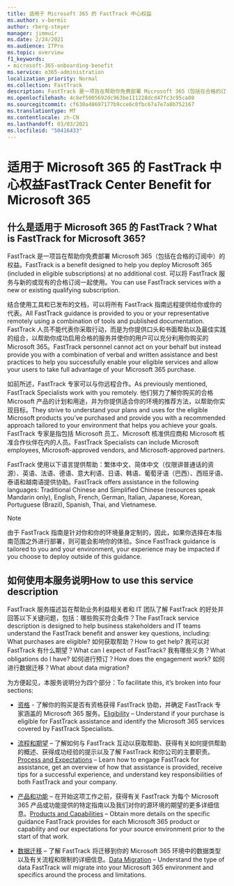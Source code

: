 ```yaml
---
title: 适用于 Microsoft 365 的 FastTrack 中心权益
ms.author: v-bermic
author: rberg-steyer
manager: jimmuir
ms.date: 2/24/2021
ms.audience: ITPro
ms.topic: overview
f1_keywords:
- microsoft-365-onboarding-benefit
ms.service: o365-administration
localization_priority: Normal
ms.collection: FastTrack
description: FastTrack 是一项旨在帮助你免费部署 Microsoft 365（包括在合格的订阅中）的权益。 可以将 FastTrack 服务与新的或现有的合格订阅一起使用。
ms.openlocfilehash: 4c8ef5005692dc963be111228dcd47fc3c95ca08
ms.sourcegitcommit: cf630a48697177b9cce6c0fbc67a7e7a0b752167
ms.translationtype: MT
ms.contentlocale: zh-CN
ms.lasthandoff: 03/03/2021
ms.locfileid: "50416433"
---
```

# <a name="fasttrack-center-benefit-for-microsoft-365"></a><span data-ttu-id="c3fe8-104">适用于 Microsoft 365 的 FastTrack 中心权益</span><span class="sxs-lookup"><span data-stu-id="c3fe8-104">FastTrack Center Benefit for Microsoft 365</span></span>

## <a name="what-is-fasttrack-for-microsoft-365"></a><span data-ttu-id="c3fe8-105">什么是适用于 Microsoft 365 的 FastTrack？</span><span class="sxs-lookup"><span data-stu-id="c3fe8-105">What is FastTrack for Microsoft 365?</span></span>

<span data-ttu-id="c3fe8-106">FastTrack 是一项旨在帮助你免费部署 Microsoft 365（包括在合格的订阅中）的权益。</span><span class="sxs-lookup"><span data-stu-id="c3fe8-106">FastTrack is a benefit designed to help you deploy Microsoft 365 (included in eligible subscriptions) at no additional cost.</span></span> <span data-ttu-id="c3fe8-107">可以将 FastTrack 服务与新的或现有的合格订阅一起使用。</span><span class="sxs-lookup"><span data-stu-id="c3fe8-107">You can use FastTrack services with a new or existing qualifying subscription.</span></span>

<span data-ttu-id="c3fe8-108">结合使用工具和已发布的文档，可以将所有 FastTrack 指南远程提供给你或你的代表。</span><span class="sxs-lookup"><span data-stu-id="c3fe8-108">All FastTrack guidance is provided to you or your representative remotely using a combination of tools and published documentation.</span></span> <span data-ttu-id="c3fe8-109">FastTrack 人员不能代表你采取行动，而是为你提供口头和书面帮助以及最佳实践的组合，以帮助你成功启用合格的服务并使你的用户可以充分利用你购买的 Microsoft 365。</span><span class="sxs-lookup"><span data-stu-id="c3fe8-109">FastTrack personnel cannot act on your behalf but instead provide you with a combination of verbal and written assistance and best practices to help you successfully enable your eligible services and allow your users to take full advantage of your Microsoft 365 purchase.</span></span>

<span data-ttu-id="c3fe8-110">如前所述，FastTrack 专家可以与你远程合作。</span><span class="sxs-lookup"><span data-stu-id="c3fe8-110">As previously mentioned, FastTrack Specialists work with you remotely.</span></span> <span data-ttu-id="c3fe8-111">他们努力了解你购买的合格 Microsoft 产品的计划和用途，并为你提供适合你的环境的推荐方法，以帮助你实现目标。</span><span class="sxs-lookup"><span data-stu-id="c3fe8-111">They strive to understand your plans and uses for the eligible Microsoft products you’ve purchased and provide you with a recommended approach tailored to your environment that helps you achieve your goals.</span></span> <span data-ttu-id="c3fe8-112">FastTrack 专家是指包括 Microsoft 员工、Microsoft 核准供应商和 Microsoft 核准合作伙伴在内的人员。</span><span class="sxs-lookup"><span data-stu-id="c3fe8-112">FastTrack Specialists can include Microsoft employees, Microsoft-approved vendors, and Microsoft-approved partners.</span></span>

<span data-ttu-id="c3fe8-113">FastTrack 使用以下语言提供帮助：繁体中文、简体中文（仅限讲普通话的资源）、英语、法语、德语、意大利语、日语、韩语、葡萄牙语（巴西）、西班牙语、泰语和越南语提供协助。</span><span class="sxs-lookup"><span data-stu-id="c3fe8-113">FastTrack offers assistance in the following languages: Traditional Chinese and Simplified Chinese (resources speak Mandarin only), English, French, German, Italian, Japanese, Korean, Portuguese (Brazil), Spanish, Thai, and Vietnamese.</span></span>

> [!NOTE]
> <span data-ttu-id="c3fe8-114">由于 FastTrack 指南是针对你和你的环境量身定制的，因此，如果你选择在本指南范围之外进行部署，则可能会影响你的体验。</span><span class="sxs-lookup"><span data-stu-id="c3fe8-114">Since FastTrack guidance is tailored to you and your environment, your experience may be impacted if you choose to deploy outside of this guidance.</span></span>

## <a name="how-to-use-this-service-description"></a><span data-ttu-id="c3fe8-115">如何使用本服务说明</span><span class="sxs-lookup"><span data-stu-id="c3fe8-115">How to use this service description</span></span>

<span data-ttu-id="c3fe8-116">FastTrack 服务描述旨在帮助业务利益相关者和 IT 团队了解 FastTrack 的好处并回答以下关键问题，包括：哪些购买符合条件？</span><span class="sxs-lookup"><span data-stu-id="c3fe8-116">The FastTrack service description is designed to help business stakeholders and IT teams understand the FastTrack benefit and answer key questions, including: What purchases are eligible?</span></span> <span data-ttu-id="c3fe8-117">如何获取帮助？</span><span class="sxs-lookup"><span data-stu-id="c3fe8-117">How to get help?</span></span> <span data-ttu-id="c3fe8-118">我可以对 FastTrack 有什么期望？</span><span class="sxs-lookup"><span data-stu-id="c3fe8-118">What can I expect of FastTrack?</span></span> <span data-ttu-id="c3fe8-119">我有哪些义务？</span><span class="sxs-lookup"><span data-stu-id="c3fe8-119">What obligations do I have?</span></span> <span data-ttu-id="c3fe8-120">如何进行预订？</span><span class="sxs-lookup"><span data-stu-id="c3fe8-120">How does the engagement work?</span></span> <span data-ttu-id="c3fe8-121">如何进行数据迁移？</span><span class="sxs-lookup"><span data-stu-id="c3fe8-121">What about data migration?</span></span>

<span data-ttu-id="c3fe8-122">为方便起见，本服务说明分为四个部分：</span><span class="sxs-lookup"><span data-stu-id="c3fe8-122">To facilitate this, it’s broken into four sections:</span></span>

  - <span data-ttu-id="c3fe8-123">[资格](eligibility.md) - 了解你的购买是否有资格获得 FastTrack 协助，并确定 FastTrack 专家涵盖的 Microsoft 365 服务。</span><span class="sxs-lookup"><span data-stu-id="c3fe8-123">[Eligibility](eligibility.md) – Understand if your purchase is eligible for FastTrack assistance and identify the Microsoft 365 services covered by FastTrack Specialists.</span></span>

  - <span data-ttu-id="c3fe8-124">[流程和期望](process-and-expectations.md) – 了解如何与 FastTrack 互动以获取帮助、获得有关如何提供帮助的概述、获得成功经验的提示以及了解 FastTrack 和你公司的主要职责。</span><span class="sxs-lookup"><span data-stu-id="c3fe8-124">[Process and Expectations](process-and-expectations.md) – Learn how to engage FastTrack for assistance, get an overview of how that assistance is provided, receive tips for a successful experience, and understand key responsibilities of both FastTrack and your company.</span></span>

  - <span data-ttu-id="c3fe8-125">[产品和功能](products-and-capabilities.md) – 在开始这项工作之前，获得有关 FastTrack 为每个 Microsoft 365 产品或功能提供的特定指南以及我们对你的源环境的期望的更多详细信息。</span><span class="sxs-lookup"><span data-stu-id="c3fe8-125">[Products and Capabilities](products-and-capabilities.md) – Obtain more details on the specific guidance FastTrack provides for each Microsoft 365 product or capability and our expectations for your source environment prior to the start of that work.</span></span>

  - <span data-ttu-id="c3fe8-126">[数据迁移](data-migration.md) – 了解 FastTrack 将迁移到你的 Microsoft 365 环境中的数据类型以及有关流程和限制的详细信息。</span><span class="sxs-lookup"><span data-stu-id="c3fe8-126">[Data Migration](data-migration.md) – Understand the type of data FastTrack will migrate into your Microsoft 365 environment and specifics around the process and limitations.</span></span>
